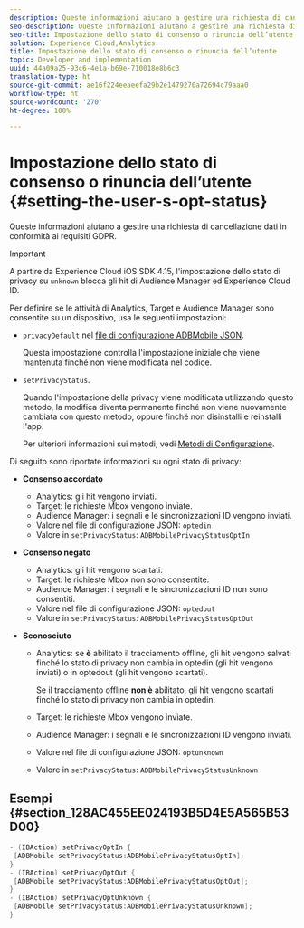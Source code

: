 ```yaml
---
description: Queste informazioni aiutano a gestire una richiesta di cancellazione dati in conformità ai requisiti GDPR.
seo-description: Queste informazioni aiutano a gestire una richiesta di cancellazione dati in conformità ai requisiti GDPR.
seo-title: Impostazione dello stato di consenso o rinuncia dell’utente
solution: Experience Cloud,Analytics
title: Impostazione dello stato di consenso o rinuncia dell’utente
topic: Developer and implementation
uuid: 44a09a25-93c6-4e1a-b69e-710018e8b6c3
translation-type: ht
source-git-commit: ae16f224eeaeefa29b2e1479270a72694c79aaa0
workflow-type: ht
source-wordcount: '270'
ht-degree: 100%

---
```



# Impostazione dello stato di consenso o rinuncia dell’utente {#setting-the-user-s-opt-status}

Queste informazioni aiutano a gestire una richiesta di cancellazione dati in conformità ai requisiti GDPR.

>[!IMPORTANT]
>
>A partire da Experience Cloud iOS SDK 4.15, l&#39;impostazione dello stato di privacy su `unknown` blocca gli hit di Audience Manager ed Experience Cloud ID.

Per definire se le attività di Analytics, Target e Audience Manager sono consentite su un dispositivo, usa le seguenti impostazioni:

* `privacyDefault` nel [file di configurazione ADBMobile JSON](/help/ios/configuration/json-config/json-config.md).

   Questa impostazione controlla l&#39;impostazione iniziale che viene mantenuta finché non viene modificata nel codice.

* `setPrivacyStatus`.

   Quando l&#39;impostazione della privacy viene modificata utilizzando questo metodo, la modifica diventa permanente finché non viene nuovamente cambiata con questo metodo, oppure finché non disinstalli e reinstalli l&#39;app.

   Per ulteriori informazioni sui metodi, vedi   [Metodi di Configurazione](/help/ios/configuration/json-config/json-config.md).

Di seguito sono riportate informazioni su ogni stato di privacy:

* **Consenso accordato**

   * Analytics: gli hit vengono inviati.
   * Target: le richieste Mbox vengono inviate.
   * Audience Manager: i segnali e le sincronizzazioni ID vengono inviati.
   * Valore nel file di configurazione JSON: `optedin`
   * Valore in `setPrivacyStatus`: `ADBMobilePrivacyStatusOptIn`

* **Consenso negato**

   * Analytics: gli hit vengono scartati.
   * Target: le richieste Mbox non sono consentite.
   * Audience Manager: i segnali e le sincronizzazioni ID non sono consentiti.
   * Valore nel file di configurazione JSON: `optedout`
   * Valore in `setPrivacyStatus`: `ADBMobilePrivacyStatusOptOut`

* **Sconosciuto**

   * Analytics: se **è** abilitato il tracciamento offline, gli hit vengono salvati finché lo stato di privacy non cambia in optedin (gli hit vengono inviati) o in optedout (gli hit vengono scartati).

      Se il tracciamento offline **non è** abilitato, gli hit vengono scartati finché lo stato di privacy non cambia in optedin.

   * Target: le richieste Mbox vengono inviate.
   * Audience Manager: i segnali e le sincronizzazioni ID vengono inviati.
   * Valore nel file di configurazione JSON: `optunknown`
   * Valore in `setPrivacyStatus`: `ADBMobilePrivacyStatusUnknown`

## Esempi {#section_128AC455EE024193B5D4E5A565B53D00}

```objective-c
- (IBAction) setPrivacyOptIn { 
 [ADBMobile setPrivacyStatus:ADBMobilePrivacyStatusOptIn]; 
} 
- (IBAction) setPrivacyOptOut { 
 [ADBMobile setPrivacyStatus:ADBMobilePrivacyStatusOptOut]; 
} 
- (IBAction) setPrivacyOptUnknown { 
 [ADBMobile setPrivacyStatus:ADBMobilePrivacyStatusUnknown]; 
}
```

